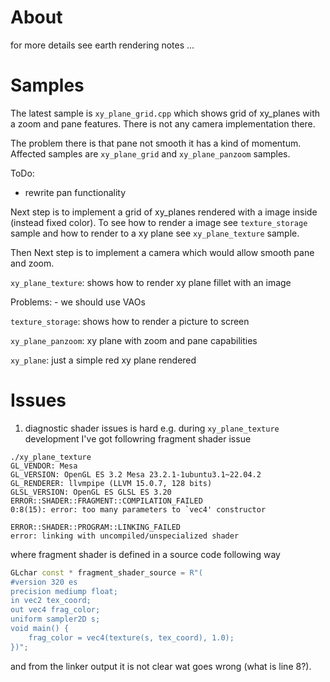 # About
for more details see earth rendering notes ...

# Samples

The latest sample is `xy_plane_grid.cpp` which shows grid of xy_planes with a zoom and pane features. There is not any camera implementation there.

The problem there is that pane not smooth it has a kind of momentum. Affected samples are `xy_plane_grid` and `xy_plane_panzoom` samples.

ToDo:
- rewrite pan functionality

Next step is to implement a grid of xy_planes rendered with a image inside (instead fixed color). To see how to render a image see `texture_storage` sample and how to render to a xy plane see `xy_plane_texture` sample.

Then Next step is to implement a camera which would allow smooth pane and zoom.

`xy_plane_texture`: shows how to render xy plane fillet with an image

Problems: 
	- we should use VAOs

`texture_storage`: shows how to render a picture to screen

`xy_plane_panzoom`: xy plane with zoom and pane capabilities

`xy_plane`: just a simple red xy plane rendered

# Issues

1. diagnostic shader issues is hard e.g. during `xy_plane_texture` development I've got followring fragment shader issue

```console
./xy_plane_texture 
GL_VENDOR: Mesa
GL_VERSION: OpenGL ES 3.2 Mesa 23.2.1-1ubuntu3.1~22.04.2
GL_RENDERER: llvmpipe (LLVM 15.0.7, 128 bits)
GLSL_VERSION: OpenGL ES GLSL ES 3.20
ERROR::SHADER::FRAGMENT::COMPILATION_FAILED
0:8(15): error: too many parameters to `vec4' constructor

ERROR::SHADER::PROGRAM::LINKING_FAILED
error: linking with uncompiled/unspecialized shader
```

where fragment shader is defined in a source code following way

```cpp
GLchar const * fragment_shader_source = R"(
#version 320 es
precision mediump float;
in vec2 tex_coord;
out vec4 frag_color;
uniform sampler2D s;
void main() {
    frag_color = vec4(texture(s, tex_coord), 1.0);
})";
```

and from the linker output it is not clear wat goes wrong (what is line 8?).